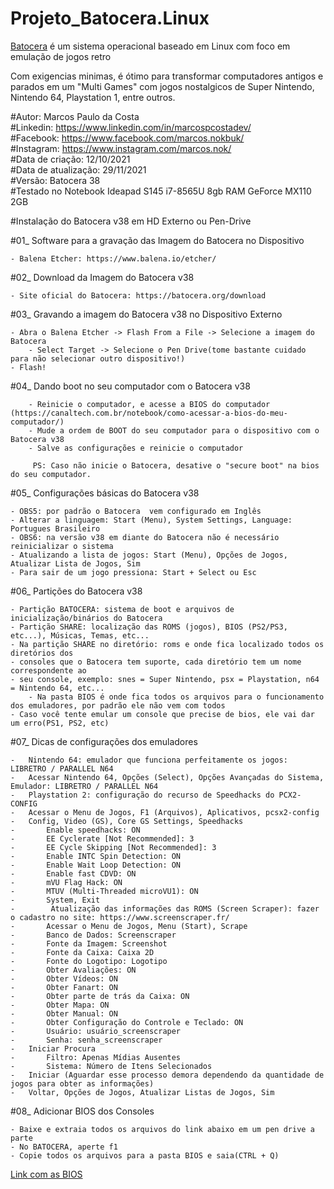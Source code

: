 # Projeto_Batocera.Linux <br>

<a href="https://batocera.org/" target="_blank"> Batocera</a> é um sistema operacional baseado em Linux com foco em emulação de jogos retro<br>

Com exigencias minimas, é ótimo para transformar computadores antigos e parados em um "Multi Games" com jogos nostalgicos de Super Nintendo, Nintendo 64, Playstation 1, entre outros.

#Autor: Marcos Paulo da Costa<br>
#Linkedin: https://www.linkedin.com/in/marcospcostadev/<br>
#Facebook: https://www.facebook.com/marcos.nokbuk/<br>
#Instagram: https://www.instagram.com/marcos.nok/<br>
#Data de criação: 12/10/2021<br>
#Data de atualização: 29/11/2021<br>
#Versão: Batocera 38<br>
#Testado no Notebook Ideapad S145 i7-8565U 8gb RAM GeForce MX110 2GB

#Instalação do Batocera v38 em HD Externo ou Pen-Drive

#01_ Software para a gravação das Imagem do Batocera no Dispositivo<br>

	- Balena Etcher: https://www.balena.io/etcher/

#02_ Download da Imagem do Batocera v38
		
	- Site oficial do Batocera: https://batocera.org/download

#03_ Gravando a imagem do Batocera v38 no Dispositivo Externo

	- Abra o Balena Etcher -> Flash From a File -> Selecione a imagem do Batocera
        - Select Target -> Selecione o Pen Drive(tome bastante cuidado para não selecionar outro dispositivo!)
	- Flash!

#04_ Dando boot no seu computador com o Batocera v38
	
        - Reinicie o computador, e acesse a BIOS do computador (https://canaltech.com.br/notebook/como-acessar-a-bios-do-meu-computador/)
        - Mude a ordem de BOOT do seu computador para o dispositivo com o Batocera v38
        - Salve as configurações e reinicie o computador

         PS: Caso não inicie o Batocera, desative o "secure boot" na bios do seu computador.

#05_ Configurações básicas do Batocera v38

	- OBS5: por padrão o Batocera  vem configurado em Inglês
	- Alterar a linguagem: Start (Menu), System Settings, Language: Portugues Brasileiro
	- OBS6: na versão v38 em diante do Batocera não é necessário reinicializar o sistema
	- Atualizando a lista de jogos: Start (Menu), Opções de Jogos, Atualizar Lista de Jogos, Sim
	- Para sair de um jogo pressiona: Start + Select ou Esc

#06_ Partições do Batocera v38

	- Partição BATOCERA: sistema de boot e arquivos de inicialização/binários do Batocera
	- Partição SHARE: localização das ROMS (jogos), BIOS (PS2/PS3, etc...), Músicas, Temas, etc...
	- Na partição SHARE no diretório: roms e onde fica localizado todos os diretórios dos
	- consoles que o Batocera tem suporte, cada diretório tem um nome correspondente ao
	- seu console, exemplo: snes = Super Nintendo, psx = Playstation, n64 = Nintendo 64, etc...
        - Na pasta BIOS é onde fica todos os arquivos para o funcionamento dos emuladores, por padrão ele não vem com todos
	- Caso você tente emular um console que precise de bios, ele vai dar um erro(PS1, PS2, etc)

#07_ Dicas de configurações dos emuladores

	- 	Nintendo 64: emulador que funciona perfeitamente os jogos: LIBRETRO / PARALLEL N64
	-	Acessar Nintendo 64, Opções (Select), Opções Avançadas do Sistema, Emulador: LIBRETRO / PARALLEL N64
	- 	Playstation 2: configuração do recurso de Speedhacks do PCX2-CONFIG
	-	Acessar o Menu de Jogos, F1 (Arquivos), Aplicativos, pcsx2-config
	-	Config, Video (GS), Core GS Settings, Speedhacks
	-		Enable speedhacks: ON
	-		EE Cyclerate [Not Recommended]: 3
	-		EE Cycle Skipping [Not Recommended]: 3
	-		Enable INTC Spin Detection: ON
	-		Enable Wait Loop Detection: ON
	-		Enable fast CDVD: ON
	-		mVU Flag Hack: ON
	-		MTUV (Multi-Threaded microVU1): ON
	-		System, Exit
	-		 Atualização das informações das ROMS (Screen Scraper): fazer o cadastro no site: https://www.screenscraper.fr/
	-		Acessar o Menu de Jogos, Menu (Start), Scrape
	-		Banco de Dados: Screenscraper
	-		Fonte da Imagem: Screenshot
	-		Fonte da Caixa: Caixa 2D
	-		Fonte do Logotipo: Logotipo
	-		Obter Avaliações: ON
	-		Obter Vídeos: ON
	-		Obter Fanart: ON
	-		Obter parte de trás da Caixa: ON
	-		Obter Mapa: ON
	-		Obter Manual: ON
	-		Obter Configuração do Controle e Teclado: ON
	-		Usuário: usuário_screenscraper
	-		Senha: senha_screenscraper
	-	Iniciar Procura
	-		Filtro: Apenas Mídias Ausentes
	-		Sistema: Número de Itens Selecionados
	-	Iniciar (Aguardar esse processo demora dependendo da quantidade de jogos para obter as informações)
	-	Voltar, Opções de Jogos, Atualizar Listas de Jogos, Sim 

  #08_ Adicionar BIOS dos Consoles

	- Baixe e extraia todos os arquivos do link abaixo em um pen drive a parte
	- No BATOCERA, aperte f1
	- Copie todos os arquivos para a pasta BIOS e saia(CTRL + Q)
	
   <a href="https://drive.google.com/drive/folders/1kVid_kH7dFGuQOzpLznMt4JDzQI6yiFK?usp=sharing"> Link com as BIOS </a>

  


